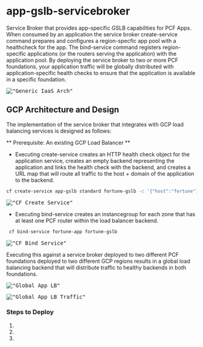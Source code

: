 # app-gslb-servicebroker
Service Broker that provides app-specific GSLB capabilities for PCF Apps.  When consumed by an application the service broker create-service command prepares and configures a region-specfic app pool with a healthcheck for the app.  The bind-service command registers region-specific applications (or the routers serving the application) with the application pool.  By deploying the service broker to two or more PCF foundations, your application traffic will be globally distributed with application-specific health checks to ensure that the application is available in a specific foundation.

 <kbd>!["Generic IaaS Arch"](https://github.com/azwickey-pivotal/app-gslb-servicebroker/blob/master/imgs/refarch.png?raw=true)</kbd> 
 
 ## GCP Architecture and Design
 The implementation of the service broker that integrates with GCP load balancing services is designed as follows:
 
 ** Prerequisite: An existing GCP Load Balancer **
  
 * Executing create-service creates an HTTP health check object for the application service, creates an empty backend representing the application and links the health check with the backend, and creates a URL map that will route all traffic to the host + domain of the application to the backend.
 ```bash
 cf create-service app-gslb standard fortune-gslb -c '{"host":"fortune"}'
 ```
 <kbd>!["CF Create Service"](https://github.com/azwickey-pivotal/app-gslb-servicebroker/blob/master/imgs/create.png?raw=true)</kbd>
 
 * Executing bind-service creates an instancegroup for each zone that has at least one PCF router within the load balancer backend.
 ```bash
  cf bind-service fortune-app fortune-gslb
  ``` 
 <kbd>!["CF Bind Service"](https://github.com/azwickey-pivotal/app-gslb-servicebroker/blob/master/imgs/bind.png?raw=true)</kbd>
 
 
 Executing this against a service broker deployed to two different PCF foundations deployed to two different GCP regions results in a global load balancing backend that will distribute traffic to healthy backends in both foundations.
 
 <kbd>!["Global App LB"](https://github.com/azwickey-pivotal/app-gslb-servicebroker/blob/master/imgs/global.png?raw=true)</kbd>
 
 <kbd>!["Global App LB Traffic"](https://github.com/azwickey-pivotal/app-gslb-servicebroker/blob/master/imgs/global-traffic.png?raw=true)</kbd>
 
 
 ### Steps to Deploy
 1. 
 2. 
 3. 